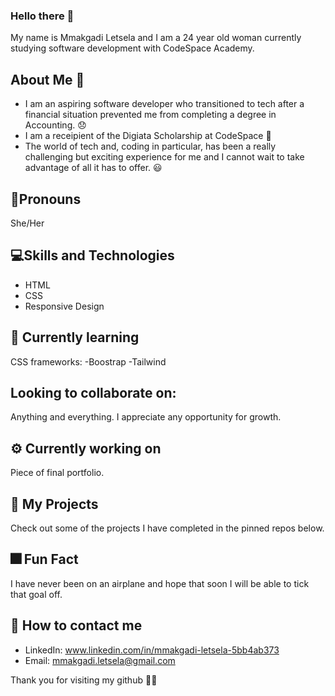  ### Hello there 👋

 My name is Mmakgadi Letsela and I am a 24 year old woman currently studying software development with CodeSpace Academy. 

## About Me 💃
- I am an aspiring software developer who transitioned to tech after a financial situation prevented me from completing a degree in Accounting. 😞
- I am a receipient of the Digiata Scholarship at CodeSpace 🎊
- The world of tech and, coding in particular, has been a really challenging but exciting experience for me and I cannot wait to take advantage of all it has to offer. 😃

## 🧍Pronouns
She/Her

## 💻Skills and Technologies
- HTML
- CSS
- Responsive Design

## 🛫 Currently learning
CSS frameworks:
-Boostrap
-Tailwind

## Looking to collaborate on: 
Anything and everything. I appreciate any opportunity for growth. 

## ⚙️ Currently working on 
Piece of final portfolio. 

## 📂 My Projects
Check out some of the projects I have completed in the pinned repos below.

## 🎆 Fun Fact
I have never been on an airplane and hope that soon I will be able to tick that goal off. 

## 📱 How to contact me
- LinkedIn: www.linkedin.com/in/mmakgadi-letsela-5bb4ab373
- Email: <mmakgadi.letsela@gmail.com>

Thank you for visiting my github 🧚‍♀️



